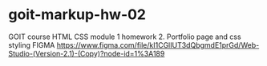 # goit-markup-hw-02
GOIT course HTML CSS module 1 homework 2. Portfolio page and css styling
FIGMA https://www.figma.com/file/kI1CGlIUT3dQbgmdE1prGd/Web-Studio-(Version-2.1)-(Copy)?node-id=1%3A189
